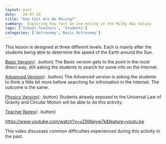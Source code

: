 ```yaml
---
layout: post
date:   20-07-24
title: "How Fast Are We Moving?"
summary:  Exploring how fast we are moving in the Milky Way Galaxy
tags: ['School-Teachers', 'Students']
categories: ['Astronomy','Basic Astronomy'] 
---
```

This lesson is designed at three different levels.  Each is mainly after the students being able to determine the speed of the Earth around the Sun.  

[Basic Version](https://drive.google.com/file/d/16kOIq_1x2TTggZz2ao1H7ypAyL5KdrFu/view?usp=sharing){: .button}
The Basic version gets to the point in the most direct way, still asking the students to search for some info on the Internet.

[Advanced Version](https://drive.google.com/file/d/1LanYTHlZKrMlAsa0Ofu3uTW39kQYeUhb/view?usp=sharing){: .button}
The Advanced version is asking the students to think a little bit more before searching for infromation in the Internet.  The outcome is the same.

[Physics Version](https://docs.google.com/document/d/15UM0xx6I1MEU0DSmq8ptyxpJwmIa3muMem8us5xnG0E/edit?usp=sharing){: .button}
Students already exposed to the Universal Law of Gravity and Circular Motion will be able to do this activity.

[Teacher Notes](https://docs.google.com/document/d/1wpvKYHrdWjpbbzHOWjYOjCK95BkYc4WE0pzj2UZ3auI/edit?usp=sharing){: .button}

https://www.youtube.com/watch?v=uZ9iNsjyw7k&feature=youtu.be

This video discusses common difficulties experienced during this activity in the past.
